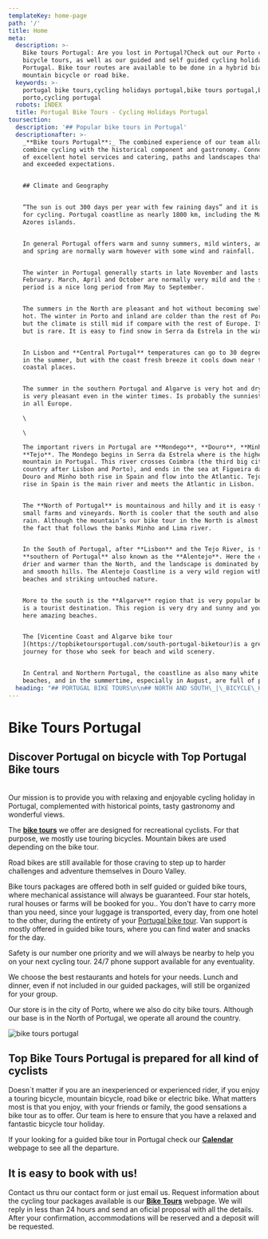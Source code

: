 ```yaml
---
templateKey: home-page
path: '/'
title: Home
meta:
  description: >-
    Bike tours Portugal: Are you lost in Portugal?Check out our Porto city
    bicycle tours, as well as our guided and self guided cycling holidays in
    Portugal. Bike tour routes are available to be done in a hybrid bicycle,
    mountain bicycle or road bike.
  keywords: >-
    portugal bike tours,cycling holidays portugal,bike tours portugal,bike tours
    porto,cycling portugal
  robots: INDEX
  title: Portugal Bike Tours - Cycling Holidays Portugal
toursection:
  description: '## Popular bike tours in Portugal'
  descriptionafter: >-
    _**Bike tours Portugal**:_ The combined experience of our team allows us to
    combine cycling with the historical component and gastronomy. Connoisseurs
    of excellent hotel services and catering, paths and landscapes that surprise
    and exceeded expectations.


    ## Climate and Geography


    “The sun is out 300 days per year with few raining days” and it is perfect
    for cycling. Portugal coastline as nearly 1800 km, including the Madeira and
    Azores islands. 


    In general Portugal offers warm and sunny summers, mild winters, and autumn
    and spring are normally warm however with some wind and rainfall.


    The winter in Portugal generally starts in late November and lasts till
    February. March, April and October are normally very mild and the summer
    period is a nice long period from May to September.


    The summers in the North are pleasant and hot without becoming sweltering
    hot. The winter in Porto and inland are colder than the rest of Portugal,
    but the climate is still mid if compare with the rest of Europe. It can snow
    but is rare. It is easy to find snow in Serra da Estrela in the winter.


    In Lisbon and **Central Portugal** temperatures can go to 30 degrees easily
    in the summer, but with the coast fresh breeze it cools down near the
    coastal places.


    The summer in the southern Portugal and Algarve is very hot and dry, and it
    is very pleasant even in the winter times. Is probably the sunniest region
    in all Europe.

    \

    \

    The important rivers in Portugal are **Mondego**, **Douro**, **Minho** And
    **Tejo**. The Mondego begins in Serra da Estrela where is the highest
    mountain in Portugal. This river crosses Coimbra (the third big city in the
    country after Lisbon and Porto), and ends in the sea at Figueira da Foz.
    Douro and Minho both rise in Spain and flow into the Atlantic. Tejo also
    rise in Spain is the main river and meets the Atlantic in Lisbon.


    The **North of Portugal** is mountainous and hilly and it is easy to find
    small farms and vineyards. North is cooler that the south and also have more
    rain. Although the mountain’s our bike tour in the North is almost flat due
    the fact that follows the banks Minho and Lima river. 


    In the South of Portugal, after **Lisbon** and the Tejo River, is the
    **southern of Portugal** also known as the **Alentejo**. Here the climate is
    drier and warmer than the North, and the landscape is dominated by plains
    and smooth hills. The Alentejo Coastline is a very wild region with stunning
    beaches and striking untouched nature. 


    More to the south is the **Algarve** region that is very popular because it
    is a tourist destination. This region is very dry and sunny and you can find
    here amazing beaches.


    The [Vicentine Coast and Algarve bike tour
    ](https://topbiketoursportugal.com/south-portugal-biketour)is a great
    journey for those who seek for beach and wild scenery.


    In Central and Northern Portugal, the coastline as also many white sandy
    beaches, and in the summertime, especially in August, are full of people.
  heading: "## PORTUGAL BIKE TOURS\n\n## NORTH AND SOUTH\_|\_BICYCLE\_HOLIDAYS PORTUGAL"
---
```

# Bike Tours Portugal

## Discover Portugal on bicycle with Top Portugal Bike tours

\
Our mission is to provide you with relaxing and enjoyable cycling holiday in Portugal, complemented with historical points, tasty gastronomy and wonderful views.

The [**bike tours**](https://topbiketoursportugal.com/bike-tours-in-portugal) we offer are designed for recreational cyclists. For that purpose, we mostly use touring bicycles. Mountain bikes are used depending on the bike tour.

Road bikes are still available for those craving to step up to harder challenges and adventure themselves in Douro Valley.

Bike tours packages are offered both in self guided or guided bike tours, where mechanical assistance will always be guaranteed. Four star hotels, rural houses or farms will be booked for you.. You don't have to carry more than you need, since your luggage is transported, every day, from one hotel to the other, during the entirety of your [Portugal bike tour](https://topbiketoursportugal.com/bike-tours-in-portugal). Van support is mostly offered in guided bike tours, where you can find water and snacks for the day.

Safety is our number one priority and we will always be nearby to help you on your next cycling tour. 24/7 phone support available for any eventuality.

We choose the best restaurants and hotels for your needs. Lunch and dinner, even if not included in our guided packages, will still be organized for your group.

Our store is in the city of Porto, where we also do city bike tours. Although our base is in the North of Portugal, we operate all around the country.

![bike tours portugal](/img/bike-tours-in-portugal.jpg "bike tours portugal")

## Top Bike Tours Portugal is prepared for all kind of cyclists

Doesn´t matter if you are an inexperienced or experienced rider, if you enjoy a touring bicycle, mountain bicycle, road bike or electric bike. What matters most is that you enjoy, with your friends or family, the good sensations a bike tour as to offer. Our team is here to ensure that you have a relaxed and fantastic bicycle tour holiday. 

If your looking for a guided bike tour in Portugal check our [**Calendar**](https://topbiketoursportugal.com/guided-bike-tours-calendar-portugal) webpage to see all the departure.

## It is easy to book with us!

Contact us thru our contact form or just email us. Request information about the cycling tour packages available is our [**Bike Tours**](https://topbiketoursportugal.com/bike-tours-in-portugal) webpage. We will reply in less than 24 hours and send an oficial proposal with all the details. After your confirmation, accommodations will be reserved and a deposit will be requested.

